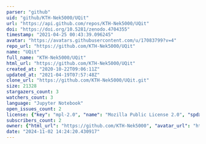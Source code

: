 ```yaml
---
parser: "github"
uid: "github/KTH-Nek5000/UQit"
url: "https://api.github.com/repos/KTH-Nek5000/UQit"
doi: "https://doi.org/10.5281/zenodo.4704355"
timestamp: "2021-04-25 00:43:39.096245"
avatar: "https://avatars.githubusercontent.com/u/17083799?v=4"
repo_url: "https://github.com/KTH-Nek5000/UQit"
name: "UQit"
full_name: "KTH-Nek5000/UQit"
html_url: "https://github.com/KTH-Nek5000/UQit"
created_at: "2020-10-22T09:06:11Z"
updated_at: "2021-04-19T07:57:48Z"
clone_url: "https://github.com/KTH-Nek5000/UQit.git"
size: 21328
stargazers_count: 3
watchers_count: 3
language: "Jupyter Notebook"
open_issues_count: 2
license: {"key": "mpl-2.0", "name": "Mozilla Public License 2.0", "spdx_id": "MPL-2.0", "url": "https://api.github.com/licenses/mpl-2.0", "node_id": "MDc6TGljZW5zZTE0"}
subscribers_count: 2
owner: {"html_url": "https://github.com/KTH-Nek5000", "avatar_url": "https://avatars.githubusercontent.com/u/17083799?v=4", "login": "KTH-Nek5000", "type": "Organization"}
date: "2024-11-02 14:24:20.430917"
---
```

